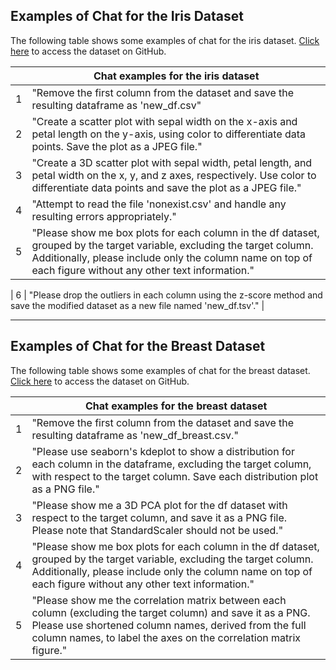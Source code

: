 ## Examples of Chat for the Iris Dataset

The following table shows some examples of chat for the iris dataset. [Click here](https://github.com/EpistasisLab/pmlb/tree/master/datasets/iris) to access the dataset on GitHub.

|     | Chat examples for the iris dataset                                                                                                                                                                                                     |
| --- | -------------------------------------------------------------------------------------------------------------------------------------------------------------------------------------------------------------------------------------- |
| 1   | "Remove the first column from the dataset and save the resulting dataframe as 'new_df.csv"                                                                                                                                             |
| 2   | "Create a scatter plot with sepal width on the x-axis and petal length on the y-axis, using color to differentiate data points. Save the plot as a JPEG file."                                                                         |
| 3   | "Create a 3D scatter plot with sepal width, petal length, and petal width on the x, y, and z axes, respectively. Use color to differentiate data points and save the plot as a JPEG file."                                             |
| 4   | "Attempt to read the file 'nonexist.csv' and handle any resulting errors appropriately."                                                                                                                                               |
| 5   | "Please show me box plots for each column in the df dataset, grouped by the target variable, excluding the target column. Additionally, please include only the column name on top of each figure without any other text information." |

| 6 | "Please drop the outliers in each column using the z-score method and save the modified dataset as a new file named 'new_df.tsv'." |

---

## Examples of Chat for the Breast Dataset

The following table shows some examples of chat for the breast dataset. [Click here](https://github.com/EpistasisLab/pmlb/tree/master/datasets/breast) to access the dataset on GitHub.

|     | Chat examples for the breast dataset                                                                                                                                                                                                       |
| --- | ------------------------------------------------------------------------------------------------------------------------------------------------------------------------------------------------------------------------------------------ |
| 1   | "Remove the first column from the dataset and save the resulting dataframe as 'new_df_breast.csv."                                                                                                                                         |
| 2   | "Please use seaborn's kdeplot to show a distribution for each column in the dataframe, excluding the target column, with respect to the target column. Save each distribution plot as a PNG file."                                         |
| 3   | "Please show me a 3D PCA plot for the df dataset with respect to the target column, and save it as a PNG file. Please note that StandardScaler should not be used."                                                                        |
| 4   | "Please show me box plots for each column in the df dataset, grouped by the target variable, excluding the target column. Additionally, please include only the column name on top of each figure without any other text information."     |
| 5   | "Please show me the correlation matrix between each column (excluding the target column) and save it as a PNG. Please use shortened column names, derived from the full column names, to label the axes on the correlation matrix figure." |
